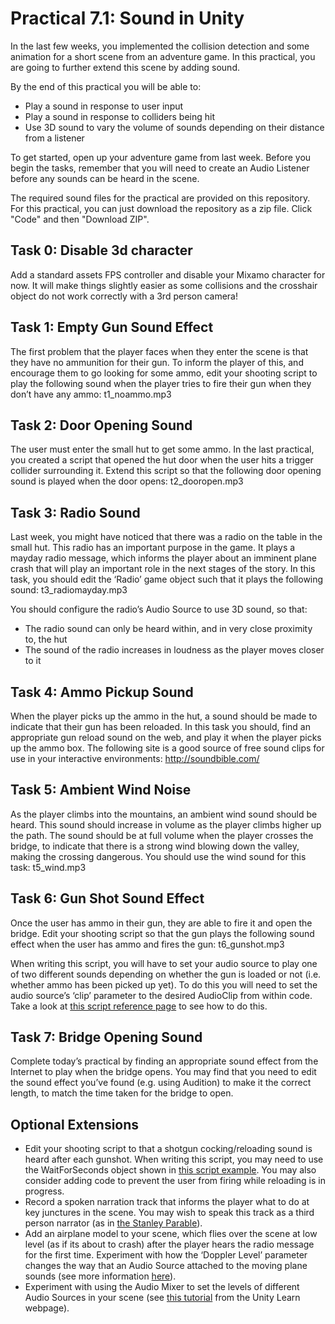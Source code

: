 # Practical 7.1: Sound in Unity

In the last few weeks, you implemented the collision detection and some animation for a short scene from an adventure game. In this practical, you are going to further extend this scene by adding sound.

By the end of this practical you will be able to:

- Play a sound in response to user input
- Play a sound in response to colliders being hit
-	Use 3D sound to vary the volume of sounds depending on their distance from a listener

To get started, open up your adventure game from last week. Before you begin the tasks, remember that you will need to create an Audio Listener before any sounds can be heard in the scene.

The required sound files for the practical are provided on this repository. For this practical, you can just download the repository as a zip file. Click "Code" and then "Download ZIP". 

## Task 0: Disable 3d character
Add a standard assets FPS controller and disable your Mixamo character for now. It will make things slightly easier as some collisions and the crosshair object do not work correctly with a 3rd person camera! 

## Task 1: Empty Gun Sound Effect
The first problem that the player faces when they enter the scene is that they have no ammunition for their gun. To inform the player of this, and encourage them to go looking for some ammo, edit your shooting script to play the following sound when the player tries to fire their gun when they don’t have any ammo: t1_noammo.mp3 

## Task 2: Door Opening Sound
The user must enter the small hut to get some ammo. In the last practical, you created a script that opened the hut door when the user hits a trigger collider surrounding it. Extend this script so that the following door opening sound is played when the door opens: t2_dooropen.mp3 

## Task 3: Radio Sound
Last week, you might have noticed that there was a radio on the table in the small hut. This radio has an important purpose in the game. It plays a mayday radio message, which informs the player about an imminent plane crash that will play an important role in the next stages of the story. In this task, you should edit the ‘Radio’ game object such that it plays the following sound: t3_radiomayday.mp3 

You should configure the radio’s Audio Source to use 3D sound, so that:
- The radio sound can only be heard within, and in very close proximity to, the hut
- The sound of the radio increases in loudness as the player moves closer to it

## Task 4: Ammo Pickup Sound
When the player picks up the ammo in the hut, a sound should be made to indicate that their gun has been reloaded. In this task you should, find an appropriate gun reload sound on the web, and play it when the player picks up the ammo box. The following site is a good source of free sound clips for use in your interactive environments: http://soundbible.com/ 

## Task 5: Ambient Wind Noise
As the player climbs into the mountains, an ambient wind sound should be heard. This sound should increase in volume as the player climbs higher up the path. The sound should be at full volume when the player crosses the bridge, to indicate that there is a strong wind blowing down the valley, making the crossing dangerous. You should use the wind sound for this task: t5_wind.mp3 

## Task 6: Gun Shot Sound Effect
Once the user has ammo in their gun, they are able to fire it and open the bridge. Edit your shooting script so that the gun plays the following sound effect when the user has ammo and fires the gun: t6_gunshot.mp3 

When writing this script, you will have to set your audio source to play one of two different sounds depending on whether the gun is loaded or not (i.e. whether ammo has been picked up yet). To do this you will need to set the audio source’s ‘clip’ parameter to the desired AudioClip from within code. Take a look at [this script reference page](https://docs.unity3d.com/2018.4/Documentation/ScriptReference/AudioSource-clip.html) to see how to do this.

## Task 7: Bridge Opening Sound
Complete today’s practical by finding an appropriate sound effect from the Internet to play when the bridge opens. You may find that you need to edit the sound effect you’ve found (e.g. using Audition) to make it the correct length, to match the time taken for the bridge to open.

## Optional Extensions

- Edit your shooting script to that a shotgun cocking/reloading sound is heard after each gunshot. When writing this script, you may need to use the WaitForSeconds object shown in [this script example](https://docs.unity3d.com/2018.4/Documentation/ScriptReference/AudioSource-clip.html). You may also consider adding code to prevent the user from firing while reloading is in progress.
- Record a spoken narration track that informs the player what to do at key junctures in the scene. You may wish to speak this track as a third person narrator (as in [the Stanley Parable](https://www.youtube.com/watch?v=w3UxRa_-9UU)).
- Add an airplane model to your scene, which flies over the scene at low level (as if its about to crash) after the player hears the radio message for the first time. Experiment with how the ‘Doppler Level’ parameter changes the way that an Audio Source attached to the moving plane sounds (see more information [here](https://en.wikipedia.org/wiki/Doppler_effect)).
- Experiment with using the Audio Mixer to set the levels of different Audio Sources in your scene (see [this tutorial](https://unity3d.com/learn/tutorials/modules/beginner/5-pre-order-beta/audiomixer-and-audiomixer-groups) from the Unity Learn webpage).





